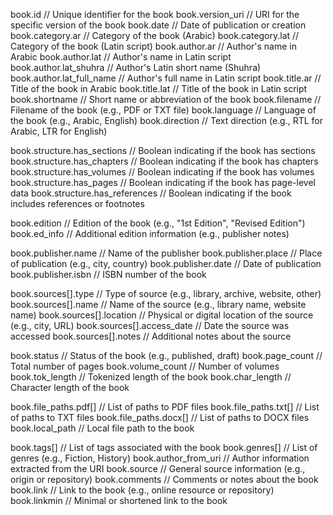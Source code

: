 book.id                     // Unique identifier for the book
book.version_uri            // URI for the specific version of the book
book.date                   // Date of publication or creation
book.category.ar            // Category of the book (Arabic)
book.category.lat           // Category of the book (Latin script)
book.author.ar              // Author's name in Arabic
book.author.lat             // Author's name in Latin script
book.author.lat_shuhra      // Author's Latin short name (Shuhra)
book.author.lat_full_name   // Author's full name in Latin script
book.title.ar               // Title of the book in Arabic
book.title.lat              // Title of the book in Latin script
book.shortname              // Short name or abbreviation of the book
book.filename               // Filename of the book (e.g., PDF or TXT file)
book.language               // Language of the book (e.g., Arabic, English)
book.direction              // Text direction (e.g., RTL for Arabic, LTR for English)

book.structure.has_sections // Boolean indicating if the book has sections
book.structure.has_chapters // Boolean indicating if the book has chapters
book.structure.has_volumes  // Boolean indicating if the book has volumes
book.structure.has_pages    // Boolean indicating if the book has page-level data
book.structure.has_references // Boolean indicating if the book includes references or footnotes

book.edition                // Edition of the book (e.g., "1st Edition", "Revised Edition")
book.ed_info                // Additional edition information (e.g., publisher notes)

book.publisher.name         // Name of the publisher
book.publisher.place        // Place of publication (e.g., city, country)
book.publisher.date         // Date of publication
book.publisher.isbn         // ISBN number of the book

book.sources[].type         // Type of source (e.g., library, archive, website, other)
book.sources[].name         // Name of the source (e.g., library name, website name)
book.sources[].location     // Physical or digital location of the source (e.g., city, URL)
book.sources[].access_date  // Date the source was accessed
book.sources[].notes        // Additional notes about the source

book.status                 // Status of the book (e.g., published, draft)
book.page_count             // Total number of pages
book.volume_count           // Number of volumes
book.tok_length             // Tokenized length of the book
book.char_length            // Character length of the book

book.file_paths.pdf[]       // List of paths to PDF files
book.file_paths.txt[]       // List of paths to TXT files
book.file_paths.docx[]      // List of paths to DOCX files
book.local_path             // Local file path to the book

book.tags[]                 // List of tags associated with the book
book.genres[]               // List of genres (e.g., Fiction, History)
book.author_from_uri        // Author information extracted from the URI
book.source                 // General source information (e.g., origin or repository)
book.comments               // Comments or notes about the book
book.link                   // Link to the book (e.g., online resource or repository)
book.linkmin                // Minimal or shortened link to the book